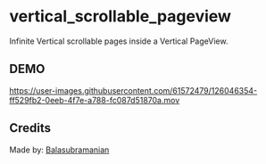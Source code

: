 # vertical_scrollable_pageview

Infinite Vertical scrollable pages inside a Vertical PageView.

## DEMO

https://user-images.githubusercontent.com/61572479/126046354-ff529fb2-0eeb-4f7e-a788-fc087d51870a.mov

## Credits

Made by:
[Balasubramanian](https://github.com/balasubramanian1612s)
